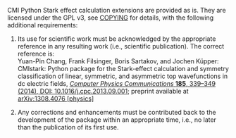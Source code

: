 CMI Python Stark effect calculation extensions are provided as is. They are
licensed under the GPL v3, see [COPYING](./COPYING) for details, with the following additional requirements:

1. Its use for scientific work must be acknowledged by the appropriate reference
   in any resulting work (i.e., scientific publication). The correct reference
   is: 
   <br/> 
   Yuan-Pin Chang, Frank Filsinger, Boris Sartakov, and Jochen Küpper: CMIstark:
   Python package for the Stark-effect calculation and symmetry classification
   of linear, symmetric, and asymmetric top wavefunctions in dc electric fields,
   [_Computer Physics Communications_ **185**, 339–349 (2014),
   DOI: 10.1016/j.cpc.2013.09.001](https://dx.doi.org/10.1016/j.cpc.2013.09.001);
   preprint available at [arXiv:1308.4076 [physics]](http://arxiv.org/abs/1308.4076)

2. Any corrections and enhancements must be contributed back to the development
   of the package within an appropriate time, i.e., no later than the
   publication of its first use.



<!--- Emacs' Local Variables
Local Variables:
coding: utf-8
fill-column: 80
End:
--->
